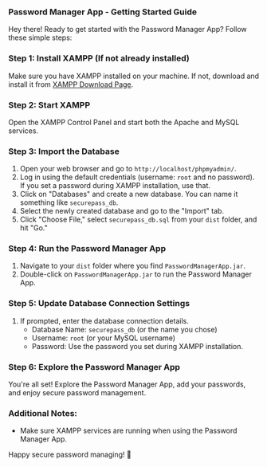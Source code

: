 ### Password Manager App - Getting Started Guide

Hey there! Ready to get started with the Password Manager App? Follow these simple steps:

### Step 1: Install XAMPP (If not already installed)

Make sure you have XAMPP installed on your machine. If not, download and install it from [XAMPP Download Page](https://www.apachefriends.org/index.html).

### Step 2: Start XAMPP

Open the XAMPP Control Panel and start both the Apache and MySQL services.

### Step 3: Import the Database

1. Open your web browser and go to `http://localhost/phpmyadmin/`.
2. Log in using the default credentials (username: `root` and no password). If you set a password during XAMPP installation, use that.
3. Click on "Databases" and create a new database. You can name it something like `securepass_db`.
4. Select the newly created database and go to the "Import" tab.
5. Click "Choose File," select `securepass_db.sql` from your `dist` folder, and hit "Go."

### Step 4: Run the Password Manager App

1. Navigate to your `dist` folder where you find `PasswordManagerApp.jar`.
2. Double-click on `PasswordManagerApp.jar` to run the Password Manager App.

### Step 5: Update Database Connection Settings

1. If prompted, enter the database connection details.
   - Database Name: `securepass_db` (or the name you chose)
   - Username: `root` (or your MySQL username)
   - Password: Use the password you set during XAMPP installation.

### Step 6: Explore the Password Manager App

You're all set! Explore the Password Manager App, add your passwords, and enjoy secure password management.

### Additional Notes:

- Make sure XAMPP services are running when using the Password Manager App.

Happy secure password managing! 🌟
